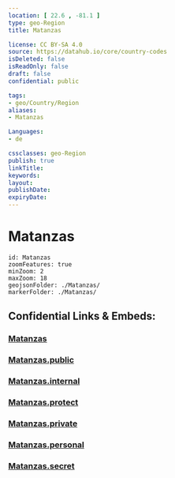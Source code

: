 ```yaml
---
location: [ 22.6 , -81.1 ] 
type: geo-Region
title: Matanzas

license: CC BY-SA 4.0
source: https://datahub.io/core/country-codes
isDeleted: false
isReadOnly: false
draft: false
confidential: public

tags:
- geo/Country/Region
aliases:
- Matanzas

Languages:
- de

cssclasses: geo-Region
publish: true
linkTitle: 
keywords: 
layout: 
publishDate: 
expiryDate: 
---
```


# Matanzas

```leaflet
id: Matanzas
zoomFeatures: true 
minZoom: 2 
maxZoom: 18
geojsonFolder: ./Matanzas/
markerFolder: ./Matanzas/
```


## Confidential Links & Embeds: 

### [Matanzas](/_Standards/Earth/Continent/America~Caribbean/Cuba/provinces~Cuba/Matanzas.md) 

### [Matanzas.public](/_public/Earth/Continent/America~Caribbean/Cuba/provinces~Cuba/Matanzas.public.md) 

### [Matanzas.internal](/_internal/Earth/Continent/America~Caribbean/Cuba/provinces~Cuba/Matanzas.internal.md) 

### [Matanzas.protect](/_protect/Earth/Continent/America~Caribbean/Cuba/provinces~Cuba/Matanzas.protect.md) 

### [Matanzas.private](/_private/Earth/Continent/America~Caribbean/Cuba/provinces~Cuba/Matanzas.private.md) 

### [Matanzas.personal](/_personal/Earth/Continent/America~Caribbean/Cuba/provinces~Cuba/Matanzas.personal.md) 

### [Matanzas.secret](/_secret/Earth/Continent/America~Caribbean/Cuba/provinces~Cuba/Matanzas.secret.md)

